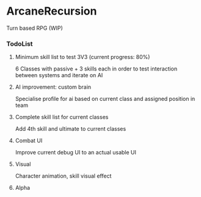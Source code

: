 # ArcaneRecursion
Turn based RPG (WIP)


### TodoList

1. Minimum skill list to test 3V3 (current progress: 80%)

   6 Classes with passive + 3 skills each in order to test interaction between systems and iterate on AI
   
2. AI improvement: custom brain

   Specialise profile for ai based on current class and assigned position in team

3. Complete skill list for current classes

   Add 4th skill and ultimate to current classes

4. Combat UI

   Improve current debug UI to an actual usable UI

5. Visual

   Character animation, skill visual effect

6. Alpha
